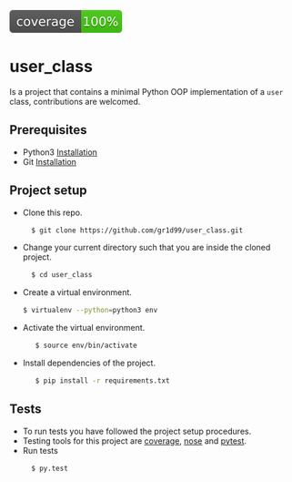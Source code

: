 ![Coverage](https://github.com/gr1d99/user_class/blob/develop/coverage.svg)

# user_class
Is a project that contains a minimal Python OOP implementation of a `user` class, contributions are welcomed.

## Prerequisites

- Python3 [Installation](https://www.python.org/downloads/)
- Git [Installation](https://git-scm.com/downloads)


## Project setup
- Clone this repo.
  ```bash
    $ git clone https://github.com/gr1d99/user_class.git
  ```
- Change your current directory such that you are inside the cloned project.
  ```bash
    $ cd user_class
  ```
- Create a virtual environment.
  ```bash
  $ virtualenv --python=python3 env
  ```
 
 - Activate the virtual environment.
   ```bash
      $ source env/bin/activate
   ```
 - Install dependencies of the project.
   ```bash
      $ pip install -r requirements.txt
   ```

## Tests
- To run tests you have followed the project setup procedures.
- Testing tools for this project are [coverage](), [nose]() and [pytest]().
- Run tests
  ```bash
    $ py.test
  ```
